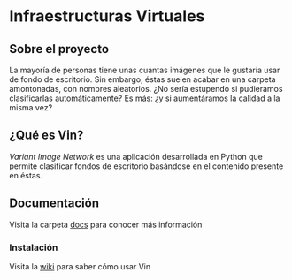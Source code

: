 # Infraestructuras Virtuales

## Sobre el proyecto

La mayoría de personas tiene unas cuantas imágenes que le gustaría usar de fondo de escritorio. Sin embargo, éstas suelen acabar en una carpeta amontonadas, con nombres aleatorios. ¿No sería estupendo si pudieramos clasificarlas automáticamente? Es más: ¿y si aumentáramos la calidad a la misma vez?

## ¿Qué es Vin?

*Variant Image Network* es una aplicación desarrollada en Python que permite clasificar fondos de escritorio basándose en el contenido presente en éstas.

## Documentación

Visita la carpeta [docs](./docs) para conocer más información

### Instalación

Visita la [wiki](https://github.com/Asmilex/IV/wiki/Instalaci%C3%B3n-y-ejecuci%C3%B3n) para saber cómo usar Vin
